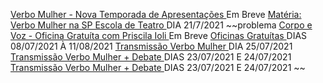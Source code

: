 
[ Verbo Mulher - Nova Temporada de Apresentações ]() Em Breve
[ Matéria: Verbo Mulher na SP Escola de Teatro ](https://www.spescoladeteatro.org.br/noticia/tag/verbo-mulher) DIA 21/7/2021
~~problema
[ Corpo e Voz - Oficina Gratuíta com Priscila Ioli ]() Em Breve
[ Oficinas Gratuítas ](https://docs.google.com/forms/d/e/1FAIpQLScaMnpROJQd0P0z3mJjFo-z4Fkxlu4tkugnkWlZfCewgqvT0Q/viewform) DIAS 08/07/2021 À 11/08/2021
[ Transmissão Verbo Mulher ](https://www.facebook.com/CentroCulturalMonteAzul) DIA 25/07/2021
[ Transmissão Verbo Mulher + Debate ](https://www.instagram.com/epcultural151/) DIAS 23/07/2021 E 24/07/2021
[ Transmissão Verbo Mulher + Debate ](https://www.instagram.com/epcultural151/) DIAS 23/07/2021 E 24/07/2021
~~
